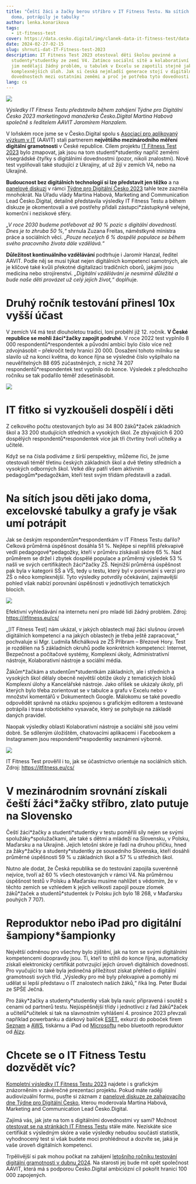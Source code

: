 ```yaml
---
title: "Čeští žáci a žačky berou stříbro v IT Fitness Testu. Na sítích jsou jako
  doma, potrápily je tabulky "
author: lenka.konarikova
tags:
  - it-fitness-test
cover: https://data.cesko.digital/img/clanek-data-it-fitness-test/data-IT-fitness-test23.png
date: 2024-02-27-02-15
slug: shrnuti-dat-IT-Fitness-test-2023
description: IT Fitness Test 2023 otestoval děti školou povinné a
  studenty*studentky ze zemí V4. Zatímco sociální sítě a kolaborativní nástroje
  jim nedělají žádný problém, u tabulek v Excelu se zapotili stejně jako u
  komplexnějších úloh. Jak si česká nejmladší generace stojí v digitálních
  dovednostech mezi ostatními zeměmi a proč je potřeba tyto dovednosti testovat?
lang: cs
---
```

![](https://data.cesko.digital/img/clanek-data-it-fitness-test/cdw-zahajeni.jpeg)

*Výsledky IT Fitness Testu představila během zahájení Týdne pro Digitální Česko 2023 marketingová manažerka Česko.Digital Martina Habová společně s ředitelem AAVIT Jaromírem Hanzalem.*

V loňském roce jsme se v Česko.Digital spolu s [Asociací pro aplikovaný výzkum v IT](https://aavit.cz/) (AAVIT) stali partnerem **největšího mezinárodního měření digitální gramotnosti** v České republice. Cílem projektu [IT Fitness Test 2023](https://itfitness.eu/cs/) bylo zmapovat, jak jsou na tom studenti*studentky napříč zeměmi visegrádské čtyřky s digitálními dovednostmi (pozor, nikoli znalostmi). Nově test vyplňovali také studující z Ukrajiny, ať už žijí v zemích V4, nebo na Ukrajině.

**Budoucnost bez digitálních technologií si lze představit jen těžko** a na [panelové diskuzi](https://www.youtube.com/watch?v=-yHLnNDpDZ8&ab_channel=%C4%8Cesko.Digital) v rámci [Týdne pro Digitální Česko 2023](https://digitalnicesko.gov.cz/aktuality/druhy-rocnik-it-fitness-testu-se-setkal-s-velkym-z/) tahle teze zazněla mnohokrát. Na Úřadu vlády Martina Habová, Marketing and Communication Lead Česko.Digital, detailně představila výsledky IT Fitness Testu a během diskuze je okomentovali a své postřehy přidali zástupci*zástupkyně veřejné, komerční i neziskové sféry.

*„V roce 2030 budeme potřebovat až 90 % pozic s digitální dovedností. Dnes je to zhruba 50 %,“* shrnula Zuzana Freitas, náměstkyně ministra práce a sociálních věcí. „*Pouze necelých 6 % dospělé populace se během svého pracovního života dále vzdělává.“*

**Důležitost kontinuálního vzdělávání** podtrhuje i Jaromír Hanzal, ředitel AAVIT. Podle něj se musí týkat nejen digitálních kompetencí samotných, ale je klíčové také kvůli překotné digitalizaci tradičních oborů, jakými jsou medicína nebo strojírenství. *„Digitální vzdělávání je nesmírně důležité a bude naše děti provázet už celý jejich život,“* doplňuje.

# Druhý ročník testování přinesl 10x vyšší účast

V zemích V4 má test dlouholetou tradici, loni proběhl již 12. ročník. **V České republice se mohli žáci*žačky zapojit podruhé**. V roce 2022 test vyplnilo 8 000 respondentů\*respondentek a původní ambicí bylo číslo více než zdvojnásobit – překročit tedy hranici 20 000. Dosažení tohoto milníku se slavilo už na konci května, do konce října se výsledné číslo vyšplhalo na neuvěřitelných 88 695 zúčastněných, z nichž 74 207 respondentů\*respondentek test vyplnilo do konce. Výsledek z předchozího ročníku se tak podařilo téměř zdesetinásobit.

![](https://data.cesko.digital/img/clanek-data-it-fitness-test/prezentace-1.png)

# IT fitko si vyzkoušeli dospělí i děti

Z celkového počtu otestovaných bylo asi 34 800 žáků\*žaček základních škol a 33 200 studujících středních a vysokých škol. Ze zbývajících 6 200 dospělých respondentů\*respondentek více jak tři čtvrtiny tvoří učitelky a učitelé.

Když se na čísla podíváme z širší perspektivy, můžeme říci, že jsme otestovali téměř třetinu českých základních škol a dvě třetiny středních a vysokých odborných škol. Velké díky patří všem aktivním pedagogům*pedagožkám, kteří test svým třídám představili a zadali.

# Na sítích jsou děti jako doma, excelovské tabulky a grafy je však umí potrápit

Jak se českým respondentům\*respondentkám v IT Fitness Testu dařilo? Celková průměrná úspěšnost dosáhla 51 %. Nejlépe si nepříliš překvapivě vedli pedagogové\*pedagožky, kteří v průměru získávali skóre 65 %. Nad průměrem se držel i zbytek dospělé populace a průměrný výsledek 53 % našli ve svých certifikátech žáci*žačky ZŠ. Nejnižší průměrná úspěšnost pak byla v kategorii SŠ a VŠ, tedy u testu, který byl v porovnání s verzí pro ZŠ o něco komplexnější. Tyto výsledky potvrdily očekávání, zajímavější pohled však nabízí porovnání úspěšnosti v jednotlivých tematických blocích.

![](https://data.cesko.digital/img/clanek-data-it-fitness-test/test1.png)

Efektivní vyhledávání na internetu není pro mladé lidi žádný problém. Zdroj: https://itfitness.eu/cs/

„\[IT Fitness Test] nám ukázal, v jakých oblastech mají žáci slušnou úroveň digitálních kompetencí a na jakých oblastech je třeba ještě zapracovat,“ pochvaluje si Mgr. Ludmila Michálková ze ZŠ Příbram – Březové Hory. Test je rozdělen na 5 základních okruhů podle konkrétních kompetencí: Internet, Bezpečnost a počítačové systémy, Komplexní úkoly, Administrativní nástroje, Kolaborativní nástroje a sociální média.

Žákům\*žačkám a studentům\*studentkám základních, ale i středních a vysokých škol dělaly obecně největší obtíže úkoly z tematických bloků Komplexní úlohy a Kancelářské nástroje. Jako oříšek se ukázaly úkoly, při kterých bylo třeba zorientovat se v tabulce a grafu v Excelu nebo v množství komentářů v Dokumentech Google. Málokomu se také povedlo odpovědět správně na otázku spojenou s grafickým editorem a testované potrápila i trasa robotického vysavače, který se pohybuje na základě daných pravidel.

Naopak výsledky oblasti Kolaborativní nástroje a sociální sítě jsou velmi dobré. Se sdíleným úložištěm, chatovacími aplikacemi i Facebookem a Instagramem jsou respondenti*respodentky seznámeni výborně.

![](https://data.cesko.digital/img/clanek-data-it-fitness-test/test2.png)

IT Fitness Test prověřil i to, jak se účastnictvo orientuje na sociálních sítích. Zdroj: https://itfitness.eu/cs/

# V mezinárodním srovnání získali čeští žáci*žačky stříbro, zlato putuje na Slovensko

Čeští žáci\*žačky a studenti\*studentky v testu poměřili síly nejen se svými spolužáky\*spolužačkami, ale také s dětmi a mládeží na Slovensku, v Polsku, Maďarsku a na Ukrajině. Jejich letošní skóre je řadí na druhou příčku, hned za žáky\*žačky a studenty*studentky ze sousedního Slovenska, kteří dosáhli průměrné úspěšnosti 59 % u základních škol a 57 % u středních škol.

Nutno ale dodat, že Česká republika se do testování zapojila suverénně nejvíce, tvoří až 60 % všech otestovaných v rámci V4. Na průměrnou úspěšnost testů v Polsku a Maďarsku musíme nahlížet s vědomím, že v těchto zemích se vzhledem k jejich velikosti zapojil pouze zlomek žáků\*žaček a studentů\*studentek (v Polsku jich bylo 18 268, v Maďarsku pouhých 7 707).

# Reproduktor nebo iPad pro digitální šampiony*šampionky 

Největší odměnou pro všechny bylo zjištění, jak na tom se svými digitálními kompetencemi doopravdy jsou. Ti, kteří to stihli do konce října, automaticky získali elektronický certifikát potvrzující jejich úroveň digitálních dovedností. Pro vyučující to také byla jedinečná příležitost získat přehled o digitální gramotnosti svých tříd. „Výsledky pro mě byly překvapivé a pomohly mi udělat si lepší představu o IT znalostech našich žáků,“ říká Ing. Peter Budai ze SPŠE Ječná.

Pro žáky\*žačky a studenty\*studentky však byla navíc připravená i soutěž s cenami od partnerů testu. Nejúspěšnější třídy i jednotlivci z řad žáků\*žaček a učitelů\*učitelek si tak na slavnostním vyhlášení 4. prosince 2023 převzali například powerbanku a dárkový balíček [ESET](https://www.eset.com/cz/), exkurzi do poboček firem [Seznam](https://www.seznam.cz/) a [AWS](https://aws.amazon.com/), tiskárnu a iPad od [Microsoftu](https://news.microsoft.com/cs-cz/profil-spolecnosti-microsoft-ceska-republika/) nebo bluetooth reproduktor od [Alzy](https://www.alza.cz/).

# Chcete se o IT Fitness Testu dozvědět víc?

[Kompletní výsledky IT Fitness Testu 2023](https://docs.google.com/presentation/d/1lqaoWHltiK77FXjkuOqpvkYuF35q1g644SgUSf1ckZ8/edit#slide=id.g29c284dfae8_2_58) najdete i s grafickým znázorněním v závěrečné prezentaci projektu. Pokud máte raději audiovizuální formu, pusťte si záznam z [panelové diskuze ze zahajovacího dne Týdne pro Digitální Česko](https://www.youtube.com/watch?v=-yHLnNDpDZ8&ab_channel=%C4%8Cesko.Digital), kterou moderovala Martina Habová, Marketing and Communication Lead Česko.Digital.

Zajímá vás, jak jste na tom s digitálními dovednostmi vy sami? Možnost [otestovat se na stránkách IT Fitness Testu](https://itfitness.eu/cs/) stále máte. Nezískáte sice certifikát s výsledným skóre a vaše výsledky nebudou součástí statistik, vyhodnocený test si však budete moci prohlédnout a dozvíte se, jaká je vaše úroveň digitálních kompetencí.

Trpělivější si pak mohou počkat na zahájení [letošního ročníku testování digitální gramotnosti v dubnu 2024](https://cesko.digital/projects/it-fitness-test-2024). Na starosti jej bude mít opět společnost AAVIT, která má s podporou Česko.Digital ambiciózní cíl pokořit hranici 100 000 zapojených.